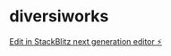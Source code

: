 # diversiworks

[Edit in StackBlitz next generation editor ⚡️](https://stackblitz.com/~/github.com/Tksagake/diversiworks)